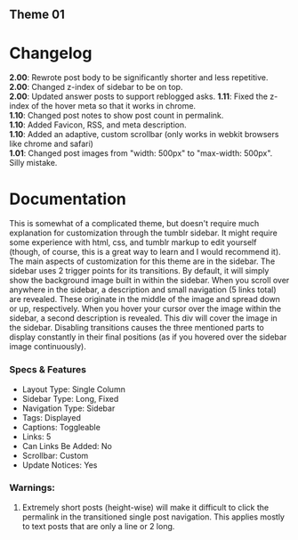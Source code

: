 Theme 01
--
Changelog
==

**2.00**: Rewrote post body to be significantly shorter and less repetitive.  
**2.00**: Changed z-index of sidebar to be on top.  
**2.00**: Updated answer posts to support reblogged asks.
**1.11**: Fixed the z-index of the hover meta so that it works in chrome.  
**1.10**: Changed post notes to show post count in permalink.  
**1.10**: Added Favicon, RSS, and meta description.  
**1.10**: Added an adaptive, custom scrollbar (only works in webkit browsers like chrome and safari)  
**1.01**: Changed post images from "width: 500px" to "max-width: 500px". Silly mistake.  

Documentation
==

This is somewhat of a complicated theme, but doesn't require much explanation for customization through the tumblr sidebar. It might require some experience with html, css, and tumblr markup to edit yourself (though, of course, this is a great way to learn and I would recommend it). The main aspects of customization for this theme are in the sidebar. The sidebar uses 2 trigger points for its transitions. By default, it will simply show the background image built in within the sidebar. When you scroll over anywhere in the sidebar, a description and small navigation (5 links total) are revealed. These originate in the middle of the image and spread down or up, respectively. When you hover your cursor over the image within the sidebar, a second description is revealed. This div will cover the image in the sidebar. Disabling transitions causes the three mentioned parts to display constantly in their final positions (as if you hovered over the sidebar image continuously).

### Specs & Features

- Layout Type: Single Column
- Sidebar Type: Long, Fixed
- Navigation Type: Sidebar
- Tags: Displayed
- Captions: Toggleable
- Links: 5
- Can Links Be Added: No
- Scrollbar: Custom
- Update Notices: Yes


### Warnings:

1. Extremely short posts (height-wise) will make it difficult to click the permalink in the transitioned single post navigation. This applies mostly to text posts that are only a line or 2 long.